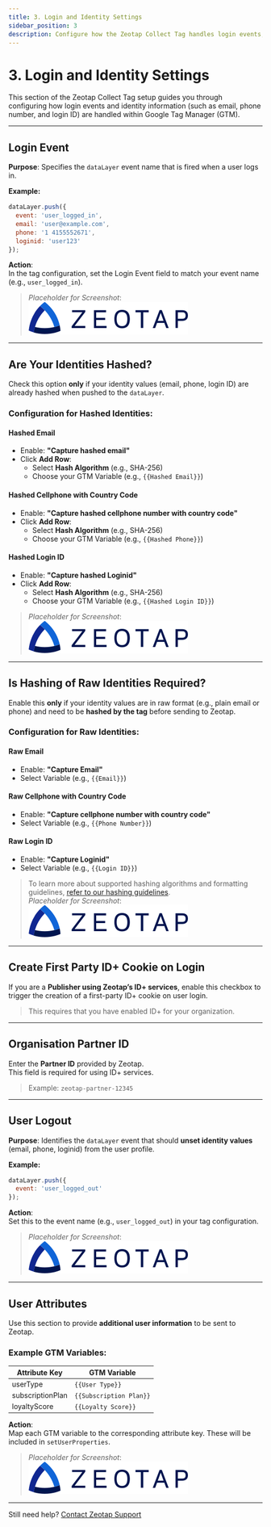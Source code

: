 ```yaml
---
title: 3. Login and Identity Settings
sidebar_position: 3
description: Configure how the Zeotap Collect Tag handles login events, hashed/raw identities, and logout handling in Google Tag Manager.
---
```


# 3. Login and Identity Settings

This section of the Zeotap Collect Tag setup guides you through configuring how login events and identity information (such as email, phone number, and login ID) are handled within Google Tag Manager (GTM).

---

## Login Event

**Purpose**: Specifies the `dataLayer` event name that is fired when a user logs in.

**Example:**

```js
dataLayer.push({
  event: 'user_logged_in',
  email: 'user@example.com',
  phone: '1 4155552671',
  loginid: 'user123'
});
```

**Action**:  
In the tag configuration, set the Login Event field to match your event name (e.g., `user_logged_in`).

>  _Placeholder for Screenshot_:  
> ![Login Event Trigger in GTM](../../../../static/img/zeotap_logo.svg)

---

## Are Your Identities Hashed?

Check this option **only** if your identity values (email, phone, login ID) are already hashed when pushed to the `dataLayer`.

### Configuration for Hashed Identities:

#### Hashed Email

- Enable: **"Capture hashed email"**
- Click **Add Row**:
  - Select **Hash Algorithm** (e.g., SHA-256)
  - Choose your GTM Variable (e.g., `{{Hashed Email}}`)

####  Hashed Cellphone with Country Code

- Enable: **"Capture hashed cellphone number with country code"**
- Click **Add Row**:
  - Select **Hash Algorithm** (e.g., SHA-256)
  - Choose your GTM Variable (e.g., `{{Hashed Phone}}`)

####  Hashed Login ID

- Enable: **"Capture hashed Loginid"**
- Click **Add Row**:
  - Select **Hash Algorithm** (e.g., SHA-256)
  - Choose your GTM Variable (e.g., `{{Hashed Login ID}}`)

>  _Placeholder for Screenshot_:  
> ![Hashed Identities Settings](../../../../static/img/zeotap_logo.svg)

---

##  Is Hashing of Raw Identities Required?

Enable this **only** if your identity values are in raw format (e.g., plain email or phone) and need to be **hashed by the tag** before sending to Zeotap.

###  Configuration for Raw Identities:

####  Raw Email

- Enable: **"Capture Email"**
- Select Variable (e.g., `{{Email}}`)

####  Raw Cellphone with Country Code

- Enable: **"Capture cellphone number with country code"**
- Select Variable (e.g., `{{Phone Number}}`)

####  Raw Login ID

- Enable: **"Capture Loginid"**
- Select Variable (e.g., `{{Login ID}}`)

>  To learn more about supported hashing algorithms and formatting guidelines, [refer to our hashing guidelines](#).  
>  _Placeholder for Screenshot_:  
> ![Raw Identity Hashing Settings](../../../../static/img/zeotap_logo.svg)

---

##  Create First Party ID+ Cookie on Login

If you are a **Publisher using Zeotap’s ID+ services**, enable this checkbox to trigger the creation of a first-party ID+ cookie on user login.

>  This requires that you have enabled ID+ for your organization.

---

##  Organisation Partner ID

Enter the **Partner ID** provided by Zeotap.  
This field is required for using ID+ services.

> Example: `zeotap-partner-12345`

---

##  User Logout

**Purpose**: Identifies the `dataLayer` event that should **unset identity values** (email, phone, loginid) from the user profile.

**Example:**

```js
dataLayer.push({
  event: 'user_logged_out'
});
```

**Action**:  
Set this to the event name (e.g., `user_logged_out`) in your tag configuration.

>  _Placeholder for Screenshot_:  
> ![Logout Event Settings](../../../../static/img/zeotap_logo.svg)

---

##  User Attributes

Use this section to provide **additional user information** to be sent to Zeotap.

### Example GTM Variables:

| Attribute Key    | GTM Variable            |
|------------------|--------------------------|
| userType         | `{{User Type}}`          |
| subscriptionPlan | `{{Subscription Plan}}`  |
| loyaltyScore     | `{{Loyalty Score}}`      |

**Action**:  
Map each GTM variable to the corresponding attribute key. These will be included in `setUserProperties`.

>  _Placeholder for Screenshot_:  
> ![User Attributes Mapping](../../../../static/img/zeotap_logo.svg)

---

Still need help? [Contact Zeotap Support](https://www.zeotap.com/contact-us)
